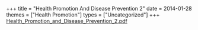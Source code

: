 +++
title = "Health Promotion And Disease Prevention 2"
date = 2014-01-28
themes = ["Health Promotion"]
types = ["Uncategorized"]
+++
[Health\_Promotion\_and\_Disease\_Prevention\_2.pdf](/files/Health_Promotion_and_Disease_Prevention_2.pdf)
